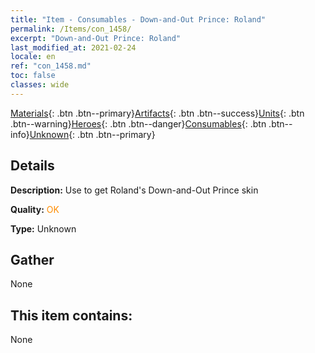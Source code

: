 ```yaml
---
title: "Item - Consumables - Down-and-Out Prince: Roland"
permalink: /Items/con_1458/
excerpt: "Down-and-Out Prince: Roland"
last_modified_at: 2021-02-24
locale: en
ref: "con_1458.md"
toc: false
classes: wide
---
```

 [Materials](/Items/){: .btn .btn--primary}[Artifacts](/Items/Artifacts/){: .btn .btn--success}[Units](/Items/Units/){: .btn .btn--warning}[Heroes](/Items/Heroes/){: .btn .btn--danger}[Consumables](/Items/Consumables/){: .btn .btn--info}[Unknown](/Items/Unknown/){: .btn .btn--primary}

## Details
 **Description:** Use to get Roland's Down-and-Out Prince skin

 **Quality:** <span style="color: #FF8C00">OK</span>

 **Type:** Unknown

## Gather

  None

## This item contains:

  None

